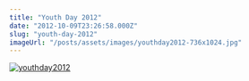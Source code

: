 ```yaml
---
title: "Youth Day 2012"
date: "2012-10-09T23:26:58.000Z"
slug: "youth-day-2012"
imageUrl: "/posts/assets/images/youthday2012-736x1024.jpg"
---
```


[![](https://i0.wp.com/santonino-nz.org/wp-content/uploads/2012/11/youthday2012-736x1024.jpg?resize=736%2C1024 "youthday2012")](https://i0.wp.com/santonino-nz.org/wp-content/uploads/2012/11/youthday2012.jpg)